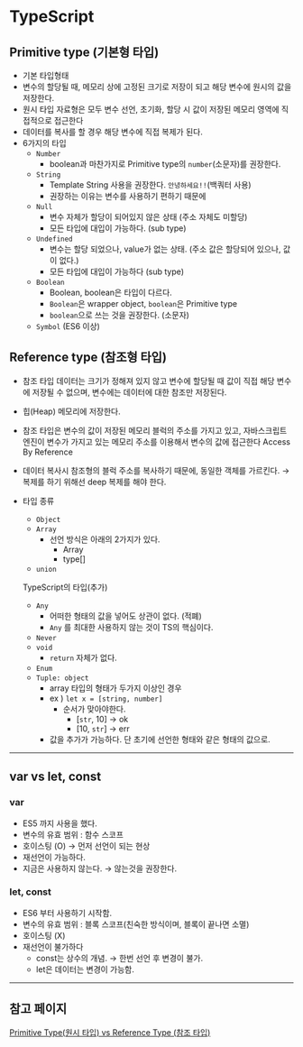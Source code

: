 # TypeScript

## Primitive type (기본형 타입)

- 기본 타입형태
- 변수의 할당될 때, 메모리 상에 고정된 크기로 저장이 되고 해당 변수에 원시의 값을 저장한다.
- 원시 타입 자료형은 모두 변수 선언, 초기화, 할당 시 값이 저장된 메모리 영역에 직접적으로 접근한다
- 데이터를 복사를 할 경우 해당 변수에 직접 복제가 된다.
- 6가지의 타입
    - `Number`
        - boolean과 마찬가지로 Primitive type의 `number`(소문자)를 권장한다.
    - `String`
        - Template String 사용을 권장한다.
         ``안녕하세요!!``(백쿼터 사용)
        - 권장하는 이유는 변수를 사용하기 편하기 때문에
    - `Null`
        - 변수 자체가 할당이 되어있지 않은 상태 (주소 자체도 미할당)
        - 모든 타입에 대입이 가능하다. (sub type)
    - `Undefined`
        - 변수는 할당 되었으나, value가 없는 상태. (주소 값은 할당되어 있으나, 값이 없다.)
        - 모든 타입에 대입이 가능하다 (sub type)
    - `Boolean`
        - Boolean, boolean은 타입이 다르다.
        - `Boolean`은 wrapper object, `boolean`은 Primitive type
        - `boolean`으로 쓰는 것을 권장한다. (소문자)
    - `Symbol` (ES6 이상)

## Reference type (참조형 타입)

- 참조 타입 데이터는 크기가 정해져 있지 않고 변수에 할당될 때 값이 직접 해당 변수에 저장될 수 없으며,
변수에는 데이터에 대한 참조만 저장된다.
- 힙(Heap) 메모리에 저장한다.
- 참조 타입은 변수의 값이 저장된 메모리 블럭의 주소를 가지고 있고, 자바스크립트 엔진이 변수가 가지고 있는 메모리 주소를 이용해서 변수의 값에 접근한다 Access By Reference
- 데이터 복사시 참조형의 블럭 주소를 복사하기 때문에, 동일한 객체를 가르킨다.
→ 복제를 하기 위해선 deep 복제를 해야 한다.
- 타입 종류
    - `Object`
    - `Array`
        - 선언 방식은 아래의 2가지가 있다.
            - Array<type>
            - type[]
    - `union`

    TypeScript의 타입(추가)

    - `Any`
        - 어떠한 형태의 값을 넣어도 상관이 없다. (적폐)
        - `Any` 를 최대한 사용하지 않는 것이 TS의 핵심이다.
    - `Never`
    - `void`
        - `return` 자체가 없다.
    - `Enum`
    - `Tuple: object`
        - array 타입의 형태가 두가지 이상인 경우
        - ex ) `let x = [string, number]`
            - 순서가 맞아야한다.
                - [`str`, 10] → ok
                - [10, `str`] -> err
        - 값을 추가가 가능하다. 단 초기에 선언한 형태와 같은 형태의 값으로.


---
## var vs let, const

### var

- ES5 까지 사용을 했다.
- 변수의 유효 범위 : 함수 스코프
- 호이스팅 (O) → 먼저 선언이 되는 현상
- 재선언이 가능하다.
- 지금은 사용하지 않는다. → 않는것을 권장한다.

### let, const

- ES6 부터 사용하기 시작함.
- 변수의 유효 범위 : 블록 스코프(친숙한 방식이며, 블록이 끝나면 소멸)
- 호이스팅 (X)
- 재선언이 불가하다
    - const는 상수의 개념. → 한번 선언 후 변경이 불가.
    - let은 데이터는 변경이 가능함.

---
## 참고 페이지

[Primitive Type(원시 타입) vs Reference Type (참조 타입)](https://weicomes.tistory.com/133)
